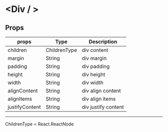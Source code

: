 # <Div / >

## Props

| props          | Type         | Description                 |
|----------------|--------------|-----------------------------|
| children       | ChildrenType | div content                 |
| margin         | String       | div margin                  |
| padding        | String       | div padding                 |
| height         | String       | div height                  |
| width          | String       | div width                   |
| alignContent   | String       | div align content           |
| alignItems     | String       | div align items             |
| justifyContent | String       | div justify content         |

---------------------------------------------------------------

ChildrenType = React.ReactNode
